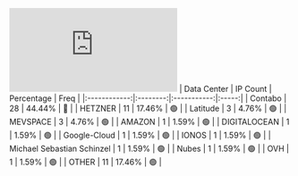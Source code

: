 ![Diagramm](https://github.com/111STAVR111/props/blob/main/Story/Decentralization/1/README.md)
| Data Center | IP Count | Percentage | Freq |
|:------------:|:--------:|:-----------:|:-----:|
| Contabo | 28 | 44.44% | 🔴 |
| HETZNER | 11 | 17.46% | 🟢 |
| Latitude | 3 | 4.76% | 🟢 |
| MEVSPACE | 3 | 4.76% | 🟢 |
| AMAZON | 1 | 1.59% | 🟢 |
| DIGITALOCEAN | 1 | 1.59% | 🟢 |
| Google-Cloud | 1 | 1.59% | 🟢 |
| IONOS | 1 | 1.59% | 🟢 |
| Michael Sebastian Schinzel | 1 | 1.59% | 🟢 |
| Nubes | 1 | 1.59% | 🟢 |
| OVH | 1 | 1.59% | 🟢 |
| OTHER | 11 | 17.46% | 🟢 |